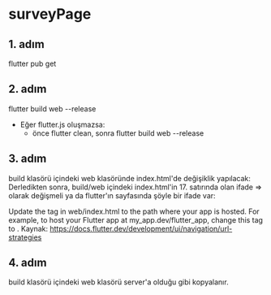 # surveyPage

## 1. adım 
flutter pub get 

## 2. adım
flutter build web --release
- Eğer flutter.js oluşmazsa:
  - önce flutter clean, sonra flutter build web --release

## 3. adım 
build klasörü içindeki web klasöründe index.html'de değişiklik yapılacak: 
Derledikten sonra, build/web içindeki index.html'in 17. satırında <base href="/"> olan ifade  => <base href="./"> olarak değişmeli ya da flutter'ın sayfasında şöyle bir ifade var: 

Update the <base href="/"> tag in web/index.html to the path where your app is hosted. For example, to host your Flutter app at my_app.dev/flutter_app, change this tag to <base href="/flutter_app/">.
Kaynak: https://docs.flutter.dev/development/ui/navigation/url-strategies


## 4. adım
build klasörü içindeki web klasörü server'a olduğu gibi kopyalanır.




